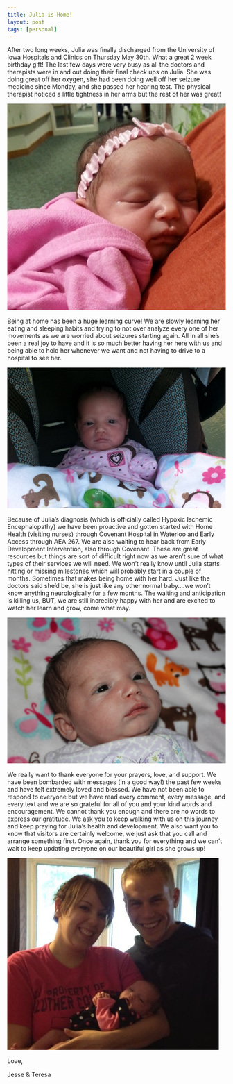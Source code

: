 ```yaml
---
title: Julia is Home!
layout: post
tags: [personal]
---
```

After two long weeks, Julia was finally discharged from the University of Iowa Hospitals and Clinics on Thursday May 30th. What a great 2 week birthday gift! The last few days were very busy as all the doctors and therapists were in and out doing their final check ups on Julia. She was doing great off her oxygen, she had been doing well off her seizure medicine since Monday, and she passed her hearing test. The physical therapist noticed a little tightness in her arms but the rest of her was great!

![Julia sleeping at the doctors office](/media/2013-06-06-julia-is-home/20130531_143850.jpg)

Being at home has been a huge learning curve! We are slowly learning her eating and sleeping habits and trying to not over analyze every one of her movements as we are worried about seizures starting again. All in all she’s been a real joy to have and it is so much better having her here with us and being able to hold her whenever we want and not having to drive to a hospital to see her.

![Julia in the car seat](/media/2013-06-06-julia-is-home/20130603_185200.jpg)

Because of Julia’s diagnosis (which is officially called Hypoxic Ischemic Encephalopathy) we have been proactive and gotten started with Home Health (visiting nurses) through Covenant Hospital in Waterloo and Early Access through AEA 267. We are also waiting to hear back from Early Development Intervention, also through Covenant. These are great resources but things are sort of difficult right now as we aren’t sure of what types of their services we will need. We won’t really know until Julia starts hitting or missing milestones which will probably start in a couple of months. Sometimes that makes being home with her hard. Just like the doctors said she’d be, she is just like any other normal baby....we won’t know anything neurologically for a few months. The waiting and anticipation is killing us, BUT, we are still incredibly happy with her and are excited to watch her learn and grow, come what may.

![Julia on a blanket](/media/2013-06-06-julia-is-home/julia-on-a-blanket.jpg)

We really want to thank everyone for your prayers, love, and support. We have been bombarded with messages (in a good way!) the past few weeks and have felt extremely loved and blessed. We have not been able to respond to everyone but we have read every comment, every message, and every text and we are so grateful for all of you and your kind words and encouragement. We cannot thank you enough and there are no words to express our gratitude. We ask you to keep walking with us on this journey and keep praying for Julia’s health and development. We also want you to know that visitors are certainly welcome, we just ask that you call and arrange something first. Once again, thank you for everything and we can’t wait to keep updating everyone on our beautiful girl as she grows up!

![Jesse, Teresa and Julia](/media/2013-06-06-julia-is-home/945979_746548619013_924249635_n.jpg)

Love,

Jesse & Teresa

